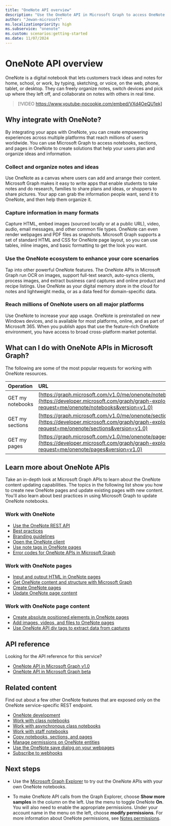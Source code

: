 ```yaml
---
title: "OneNote API overview"
description: "Use the OneNote API in Microsoft Graph to access OneNote notebooks, sections, and pages to create solutions that help your users plan and organize ideas and information."
author: "Jewan-microsoft"
ms.localizationpriority: high
ms.subservice: "onenote"
ms.custom: scenarios:getting-started
ms.date: 11/07/2024
---
```


# OneNote API overview

OneNote is a digital notebook that lets customers track ideas and notes for home, school, or work, by typing, sketching, or voice, on the web, phone, tablet, or desktop. They can freely organize notes, switch devices and pick up where they left off, and collaborate on notes with others in real time.

> [!VIDEO https://www.youtube-nocookie.com/embed/VXd4OeQU1ek]

## Why integrate with OneNote?

By integrating your apps with OneNote, you can create empowering experiences across multiple platforms that reach millions of users worldwide. You can use Microsoft Graph to access notebooks, sections, and pages in OneNote to create solutions that help your users plan and organize ideas and information.

### Collect and organize notes and ideas  

Use OneNote as a canvas where users can add and arrange their content. Microsoft Graph makes it easy to write apps that enable students to take notes and do research, families to share plans and ideas, or shoppers to share pictures. Your app can grab the information people want, send it to OneNote, and then help them organize it.

### Capture information in many formats

Capture HTML, embed images (sourced locally or at a public URL), video, audio, email messages, and other common file types. OneNote can even render webpages and PDF files as snapshots. Microsoft Graph supports a set of standard HTML and CSS for OneNote page layout, so you can use tables, inline images, and basic formatting to get the look you want. 

### Use the OneNote ecosystem to enhance your core scenarios

Tap into other powerful OneNote features. The OneNote APIs in Microsoft Graph run OCR on images, support full-text search, auto-syncs clients, process images, and extract business card captures and online product and recipe listings. Use OneNote as your digital memory store in the cloud for notes and lightweight media, or as a data feed for domain-specific data. 

### Reach millions of OneNote users on all major platforms

Use OneNote to increase your app usage. OneNote is preinstalled on new Windows devices, and is available for most platforms, online, and as part of Microsoft 365. When you publish apps that use the feature-rich OneNote environment, you have access to broad cross-platform market potential.

<!-- Might be good to show a few examples of Microsoft Graph API calls here, similar to what we have in the featured scenarios topic: featured_scenarios..md You could have an H2 section called "What can I do with OneNote APIs in Microsoft Graph?"-->

## What can I do with OneNote APIs in Microsoft Graph?

The following are some of the most popular requests for working with OneNote resources.

|Operation|URL|
|:--------|:--|
|GET my notebooks|[https://graph.microsoft.com/v1.0/me/onenote/notebooks](https://developer.microsoft.com/graph/graph-explorer?request=me/onenote/notebooks&version=v1.0)|
|GET my sections|[https://graph.microsoft.com/v1.0/me/onenote/sections](https://developer.microsoft.com/graph/graph-explorer?request=me/onenote/sections&version=v1.0)|
|GET my pages|[https://graph.microsoft.com/v1.0/me/onenote/pages](https://developer.microsoft.com/graph/graph-explorer?request=me/onenote/pages&version=v1.0)|

## Learn more about OneNote APIs

Take an in-depth look at Microsoft Graph APIs to learn about the OneNote content updating capabilities. The topics in the following list show you how to create new OneNote pages and update existing pages with new content. You'll also learn about best practices in using Microsoft Graph to update OneNote notebooks.

### Work with OneNote

* [Use the OneNote REST API](/graph/api/resources/onenote-api-overview)
* [Best practices](onenote-best-practices.md)
* [Branding guidelines](onenote-branding.md)
* [Open the OneNote client](open-onenote-client.md)
* [Use note tags in OneNote pages](onenote-note-tags.md)
* [Error codes for OneNote APIs in Microsoft Graph](onenote-error-codes.md)

### Work with OneNote pages

* [Input and output HTML in OneNote pages](onenote-input-output-html.md)
* [Get OneNote content and structure with Microsoft Graph](onenote-get-content.md)
* [Create OneNote pages](onenote-create-page.md)
* [Update OneNote page content](onenote-update-page.md)

### Work with OneNote page content

* [Create absolute positioned elements in OneNote pages](onenote-abs-pos.md)
* [Add images, videos, and files to OneNote pages](onenote-images-files.md)
* [Use OneNote API div tags to extract data from captures](onenote-extract-data.md)

## API reference

Looking for the API reference for this service?

- [OneNote API in Microsoft Graph v1.0](/graph/api/resources/onenote-api-overview?view=graph-rest-1.0&preserve-view=true)
- [OneNote API in Microsoft Graph beta](/graph/api/resources/onenote-api-overview?view=graph-rest-beta&preserve-view=true)

## Related content

Find out about a few other OneNote features that are exposed only on the OneNote service-specific REST endpoint.

- [OneNote development](/previous-versions/office/office-365-api/how-to/onenote-landing)
- [Work with class notebooks](/previous-versions/office/office-365-api/how-to/onenote-classnotebook)
- [Work with asynchronous class notebooks](/previous-versions/office/office-365-api/how-to/onenote-classnotebook-asynchronous)
- [Work with staff notebooks](/previous-versions/office/office-365-api/how-to/onenote-staffnotebook)
- [Copy notebooks, sections, and pages](/previous-versions/office/office-365-api/how-to/onenote-copy)
- [Manage permissions on OneNote entities](/previous-versions/office/office-365-api/how-to/onenote-manage-perms)
- [Use the OneNote save dialog on your webpages](/previous-versions/office/office-365-api/how-to/onenote-save-dialog)
- [Subscribe to webhooks](/previous-versions/office/office-365-api/how-to/onenote-sync)

## Next steps

- Use the [Microsoft Graph Explorer](https://developer.microsoft.com/graph/graph-explorer) to try out the OneNote APIs with your own OneNote notebooks.

- To make OneNote API calls from the Graph Explorer, choose **Show more samples** in the column on the left. Use the menu to toggle OneNote **On**. You will also need to enable the appropriate permissions. Under your account name in the menu on the left, choose **modify permissions**. For more information about OneNote permissions, see [Notes permissions](permissions-reference.md).
